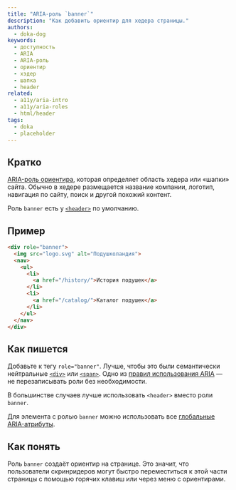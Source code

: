 ```yaml
---
title: "ARIA-роль `banner`"
description: "Как добавить ориентир для хедера страницы."
authors:
  - doka-dog
keywords:
  - доступность
  - ARIA
  - ARIA-роль
  - ориентир
  - хэдер
  - шапка
  - header
related:
  - a11y/aria-intro
  - a11y/aria-roles
  - html/header
tags:
  - doka
  - placeholder
---
```


## Кратко

[ARIA-роль ориентира](/a11y/aria-roles/#roli-orientirov), которая определяет область хедера или «шапки» сайта. Обычно в хедере размещается название компании, логотип, навигация по сайту, поиск и другой похожий контент.

Роль `banner` есть у [`<header>`](/html/header/) по умолчанию.

## Пример

```html
<div role="banner">
  <img src="logo.svg" alt="Подушколандия">
  <nav>
    <ul>
      <li>
        <a href="/history/">История подушек</a>
      </li>
      <li>
        <a href="/catalog/">Каталог подушек</a>
      </li>
    </ul>
  </nav>
</div>
```

## Как пишется

Добавьте к тегу `role="banner"`. Лучше, чтобы это были семантически нейтральные [`<div>`](/html/div/) или [`<span>`](/html/span/). Одно из [правил использования ARIA](/a11y/aria-intro/#pravila-ispolzovaniya) — не перезаписывать роли без необходимости.

В большинстве случаев лучше использовать `<header>` вместо роли `banner`.

Для элемента с ролью `banner` можно использовать все [глобальные ARIA-атрибуты](/a11y/aria-attrs/#globalnye-atributy).

## Как понять

Роль `banner` создаёт ориентир на странице. Это значит, что пользователи скринридеров могут быстро переместиться к этой части страницы с помощью горячих клавиш или через меню с ориентирами.
